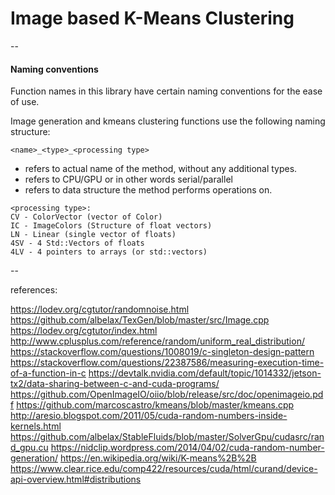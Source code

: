 # Image based K-Means Clustering

--

#### Naming conventions

Function names in this library have certain naming conventions for the ease of use.

Image generation and kmeans clustering functions use the following naming structure:
```
<name>_<type>_<processing type>
```
* <name> refers to actual name of the method, without any additional types.
* <type> refers to CPU/GPU or in other words serial/parallel
* <processing type> refers to data structure the method performs operations on.

```
<processing type>:
CV - ColorVector (vector of Color)
IC - ImageColors (Structure of float vectors)
LN - Linear (single vector of floats)
4SV - 4 Std::Vectors of floats
4LV - 4 pointers to arrays (or std::vectors)
```


--



references:

https://lodev.org/cgtutor/randomnoise.html
https://github.com/albelax/TexGen/blob/master/src/Image.cpp
https://lodev.org/cgtutor/index.html
http://www.cplusplus.com/reference/random/uniform_real_distribution/
https://stackoverflow.com/questions/1008019/c-singleton-design-pattern
https://stackoverflow.com/questions/22387586/measuring-execution-time-of-a-function-in-c
https://devtalk.nvidia.com/default/topic/1014332/jetson-tx2/data-sharing-between-c-and-cuda-programs/
https://github.com/OpenImageIO/oiio/blob/release/src/doc/openimageio.pdf
https://github.com/marcoscastro/kmeans/blob/master/kmeans.cpp
http://aresio.blogspot.com/2011/05/cuda-random-numbers-inside-kernels.html
https://github.com/albelax/StableFluids/blob/master/SolverGpu/cudasrc/rand_gpu.cu
https://nidclip.wordpress.com/2014/04/02/cuda-random-number-generation/
https://en.wikipedia.org/wiki/K-means%2B%2B
https://www.clear.rice.edu/comp422/resources/cuda/html/curand/device-api-overview.html#distributions
